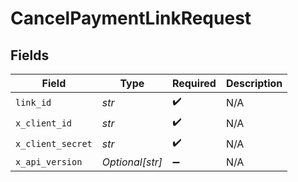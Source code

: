 # CancelPaymentLinkRequest


## Fields

| Field              | Type               | Required           | Description        |
| ------------------ | ------------------ | ------------------ | ------------------ |
| `link_id`          | *str*              | :heavy_check_mark: | N/A                |
| `x_client_id`      | *str*              | :heavy_check_mark: | N/A                |
| `x_client_secret`  | *str*              | :heavy_check_mark: | N/A                |
| `x_api_version`    | *Optional[str]*    | :heavy_minus_sign: | N/A                |